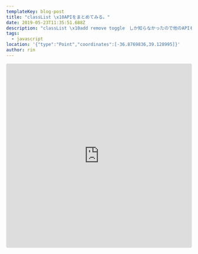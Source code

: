 ```yaml
---
templateKey: blog-post
title: "classList \x10APIをまとめてみる。"
date: 2019-05-23T11:35:51.688Z
description: "classList \x10add remove toggle　しか知らなかったので他のAPIも触ってみる。"
tags:
  - javascript
location: '{"type":"Point","coordinates":[-36.8769836,39.128995]}'
author: rin
---
```

<iframe src="https://codesandbox.io/embed/classlist-api-h8zhq?fontsize=14" title="ClassList API" style="width:100%; height:500px; border:0; border-radius: 4px; overflow:hidden;" sandbox="allow-modals allow-forms allow-popups allow-scripts allow-same-origin"></iframe>
